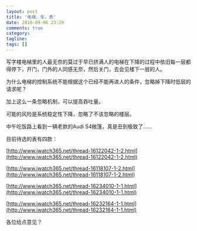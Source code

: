 ```yaml
---
layout: post
title: '电梯，车，表'
date: 2010-09-06 23:29
comments: true
category:
tagline:
tags: []
---
```


写字楼电梯里的人最无奈的莫过于早已挤满人的电梯在下降的过程中依旧每一层都得停下，开门，门外的人同感无奈，然后关门，去会见楼下一层的人。

为什么电梯的控制系统不能根据这个已经不能再进人的条件，忽略掉下降时低层的请求呢？

加上这么一条忽略机制，可以提高吞吐量。

可能的风险是系统稳定性下降，忽略了不该忽略的楼层。

中午吃饭路上看到一辆老款的Audi S4敞篷，真是丑到极致了……

目前待选的表有四款：

[http://www.iwatch365.net/thread-16122042-1-2.html](http://www.iwatch365.net/thread-16122042-1-2.html)

[http://www.iwatch365.net/thread-16118107-1-2.html](http://www.iwatch365.net/thread-16118107-1-2.html)

[http://www.iwatch365.net/thread-16234010-1-1.html](http://www.iwatch365.net/thread-16234010-1-1.html)

[http://www.iwatch365.net/thread-16232164-1-1.html](http://www.iwatch365.net/thread-16232164-1-1.html)

各位给点意见？
